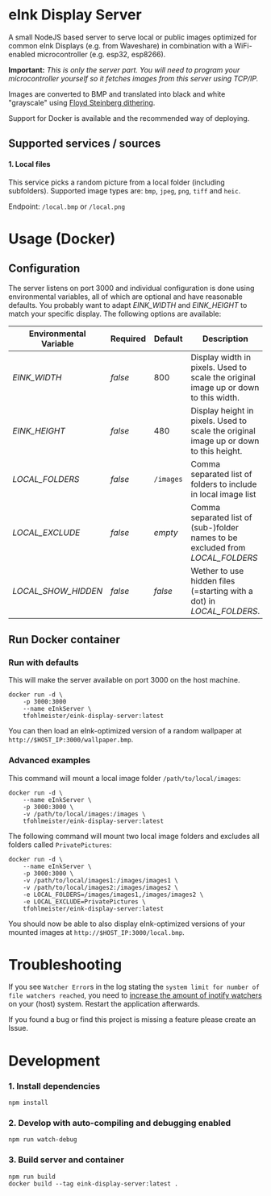 # eInk Display Server

A small NodeJS based server to serve local or public images optimized for common eInk Displays (e.g. from Waveshare) in combination with a WiFi-enabled microcontroller (e.g. esp32, esp8266).

**Important:** _This is only the server part. You will need to program your microcontroller yourself so it fetches images from this server using TCP/IP._

Images are converted to BMP and translated into black and white "grayscale" using [Floyd Steinberg dithering](https://en.wikipedia.org/wiki/Floyd%E2%80%93Steinberg_dithering).

Support for Docker is available and the recommended way of deploying.

## Supported services / sources

#### 1. Local files

This service picks a random picture from a local folder (including subfolders). Supported image types are: `bmp`, `jpeg`, `png`, `tiff` and `heic`.

Endpoint: `/local.bmp` or `/local.png`

# Usage (Docker)

## Configuration

The server listens on port 3000 and individual configuration is done using environmental variables, all of which are optional and have reasonable defaults. You probably want to adapt _EINK_WIDTH_ and _EINK_HEIGHT_ to match your specific display. The following options are available:

| Environmental Variable | Required | Default   | Description                                                                           |
| ---------------------- | -------- | --------- | ------------------------------------------------------------------------------------- |
| _EINK_WIDTH_           | _false_  | 800       | Display width in pixels. Used to scale the original image up or down to this width.   |
| _EINK_HEIGHT_          | _false_  | 480       | Display height in pixels. Used to scale the original image up or down to this height. |
| _LOCAL_FOLDERS_        | _false_  | `/images` | Comma separated list of folders to include in local image list                        |
| _LOCAL_EXCLUDE_        | _false_  | _empty_   | Comma separated list of (sub-)folder names to be excluded from _LOCAL_FOLDERS_        |
| _LOCAL_SHOW_HIDDEN_    | _false_  | _false_   | Wether to use hidden files (=starting with a dot) in _LOCAL_FOLDERS_.                 |

## Run Docker container

### Run with defaults

This will make the server available on port 3000 on the host machine.

    docker run -d \
        -p 3000:3000
        --name eInkServer \
        tfohlmeister/eink-display-server:latest

You can then load an eInk-optimized version of a random wallpaper at `http://$HOST_IP:3000/wallpaper.bmp`.

### Advanced examples

This command will mount a local image folder `/path/to/local/images`:

    docker run -d \
        --name eInkServer \
        -p 3000:3000 \
        -v /path/to/local/images:/images \
        tfohlmeister/eink-display-server:latest

The following command will mount two local image folders and excludes all folders called `PrivatePictures`:

    docker run -d \
        --name eInkServer \
        -p 3000:3000 \
        -v /path/to/local/images1:/images/images1 \
        -v /path/to/local/images2:/images/images2 \
        -e LOCAL_FOLDERS=/images/images1,/images/images2 \
        -e LOCAL_EXCLUDE=PrivatePictures \
        tfohlmeister/eink-display-server:latest

You should now be able to also display eInk-optimized versions of your mounted images at `http://$HOST_IP:3000/local.bmp`.

# Troubleshooting

If you see `Watcher Error`s in the log stating the `system limit for number of file watchers reached`, you need to [increase the amount of inotify watchers](https://github.com/guard/listen/wiki/Increasing-the-amount-of-inotify-watchers) on your (host) system. Restart the application afterwards.

If you found a bug or find this project is missing a feature please create an Issue.

# Development

### 1. Install dependencies

    npm install

### 2. Develop with auto-compiling and debugging enabled

    npm run watch-debug

### 3. Build server and container

    npm run build
    docker build --tag eink-display-server:latest .
